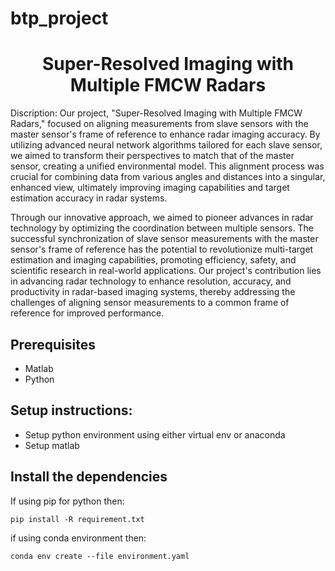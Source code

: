 # btp_project
<h1 align="center"> Super-Resolved Imaging with Multiple FMCW Radars</h1>

Discription: 
Our project, "Super-Resolved Imaging with Multiple FMCW Radars," focused on aligning measurements from slave sensors with the master sensor's frame of reference to enhance radar imaging accuracy. By utilizing advanced neural network algorithms tailored for each slave sensor, we aimed to transform their perspectives to match that of the master sensor, creating a unified environmental model. This alignment process was crucial for combining data from various angles and distances into a singular, enhanced view, ultimately improving imaging capabilities and target estimation accuracy in radar systems.

Through our innovative approach, we aimed to pioneer advances in radar technology by optimizing the coordination between multiple sensors. The successful synchronization of slave sensor measurements with the master sensor's frame of reference has the potential to revolutionize multi-target estimation and imaging capabilities, promoting efficiency, safety, and scientific research in real-world applications. Our project's contribution lies in advancing radar technology to enhance resolution, accuracy, and productivity in radar-based imaging systems, thereby addressing the challenges of aligning sensor measurements to a common frame of reference for improved performance.

## Prerequisites
- Matlab
- Python


## Setup instructions:
- Setup python environment using either virtual env or anaconda
- Setup matlab

## Install the dependencies
If using pip for python then:
```
pip install -R requirement.txt
```

if using conda environment then:
```
conda env create --file environment.yaml
```
